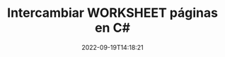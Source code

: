 ---
############################# Static ############################
layout: "auto-gen-merger"
date: 2022-09-19T14:18:21
draft: false
otherformats: 

############################# Head ############################
head_title: "Intercambiar e intercambiar WORKSHEET páginas en C#"
head_description: "Intercambiar e intercambiar posiciones de dos páginas dentro de un archivo WORKSHEET en C# utilizando la API de fusión de documentos."

############################# Header ############################
title: "Intercambiar WORKSHEET páginas en C#"
description: "Intercambie WORKSHEET páginas con unas pocas líneas de código .NET."
bg_image: "https://cms.admin.containerize.com/templates/aspose/App_Themes/V3/images/bg/header1.png"
bg_overlay: false
button:
    enable: true
    icon: "fas fa-arrow-down"
    label: "Descargue prueba gratis"
    link: "https://downloads.groupdocs.com/merger/net"

############################# SubMenu ############################
submenu:
    enable: true

    left:
        img_alt: "GroupDocs.Merger for .NET"
        image: "https://cms.admin.containerize.com/templates/groupdocs/images/product-logos/90x90-noborder/groupdocs-merger-net.png"
        product: "GroupDocs.Merger"
        platform: ".NET"

    middle:
        button:

            # button loop
            - link: "https://apireference.groupdocs.com/merger/net"
              text: "Referencia de la API"

            # button loop
            - link: "https://github.com/groupdocs-merger"
              text: "Ejemplos de código"

            # button loop
            - link: "https://products.groupdocs.app/merger/family"
              text: "demostraciones en vivo"

            # button loop
            - link: "https://purchase.groupdocs.com/pricing/merger/net"
              text: "Precios"

    right:
        link_download: "https://downloads.groupdocs.com/merger"
        link_learn: "https://docs.groupdocs.com/merger/net"
        link_buy: "https://purchase.groupdocs.com"

############################# About ############################
about:
    enable: true
    title: "Acerca de la API de GroupDocs.Merger for .NET"
    content: |
        [GroupDocs.Merger for .NET](/es/merger/net/) ofrece una solución simple para fusionar y dividir de forma segura entre una amplia gama de formatos de documentos, incluidos PDF, Microsoft Office (Word, Excel, PowerPoint , OneNote), OpenDocument, HTML, imágenes y muchos otros dentro de las aplicaciones de .NET. Al agregar solo unas pocas líneas del código, realice varias operaciones de documentos, como mover, eliminar, rotar, intercambiar, extraer o cambiar la orientación de las páginas dentro de los documentos. La API de combinación de documentos también admite la vista previa de páginas de documentos como una imagen para analizar la estructura, el formato y el contenido del documento en la página.
        
        La API de GroupDocs.Merger es una opción adecuada para soluciones corporativas que necesitan funciones de intercambio de páginas de archivos. Estas API son compatibles con todos los principales sistemas operativos y plataformas, incluido .NET Framework, .NET Standard, .NET Core, Mono.

############################# Steps ############################
steps:
    enable: true
    title_left: "Intercambiar WORKSHEET páginas de archivo en .NET"
    content_left: |
        [GroupDocs.Merger for .NET](/es/merger/net/) facilita a los desarrolladores de C# intercambiar páginas dentro de un archivo WORKSHEET mediante la implementación de unos sencillos pasos .
        
        * Inicialice **SwapOptions** para especificar números de página para intercambiar.
        * Cree una nueva instancia de **Merger** y pase la ruta del documento de origen como parámetro del constructor.
        * Llame a **SwapPages** y pase el objeto **SwapOptions**.
        * Llame a **Guardar** y especifique la ruta del archivo para guardar el documento resultante.

    title_right: "Requisitos del sistema"
    content_right: |
        Las API de GroupDocs.Merger for .NET son compatibles con todas las principales plataformas y sistemas operativos. Antes de ejecutar el código a continuación, asegúrese de tener instalados los siguientes requisitos previos en su sistema.

        * Sistemas operativos: Microsoft Windows, Linux, Mac OS
        * Entornos de desarrollo: Visual Studio, Xamarin, MonoDevelop
        * Marcos: .NET Framework, .NET Standard, .NET Core, Mono
        * Descarga la última versión de GroupDocs.Merger for .NET de [NuGet](https://www.nuget.org/packages/groupdocs.merger)
         
    code: |
     {{% merger/additional-styles %}}
     {{< merger/code-merger title="Cómo intercambiar páginas de archivos WORKSHEET usando el código de ejemplo C#">}}

        ```csharp    
        // Intercambiar WORKSHEET páginas de archivos usando GroupDocs.Merger API
        int pageNumber1 = 6;
        int pageNumber2 = 1;

        // Inicialice la clase SwapOptions para especificar números de página para intercambiar
        SwapOptions swapOptions = new SwapOptions(pageNumber2, pageNumber1);

        // Crear una instancia de Fusión con el documento de entrada WORKSHEET
        using (Merger merger = new Merger("input.worksheet"))
          {
            // Llame al método SwapPages y pásele el objeto SwapOptions
            merger.SwapPages(swapOptions);
    
            // Llame al método Guardar y pase la ruta de archivo deseada para guardar el documento de salida
            merger.Save("output.worksheet");
          }
        ```
     {{< /merger/code-merger >}}

############################# Demos ############################
demos:
    enable: true
    title: "Demostraciones en vivo: intercambie WORKSHEET páginas de archivos en línea"
    content: |
       Cambie las páginas de archivos WORKSHEET ahora mismo visitando el sitio web [GroupDocs.Merger Live Demos](https://products.groupdocs.app/splitter/swap-pages/worksheet).
       La demostración en vivo tiene los siguientes beneficios.
        
############################# About Formats ############################
about_formats:
    enable: true

############################# More Formats ############################
more_formats:
    enable: true
    title: "Intercambiar páginas de otros formatos de archivo"
    content: |
        .NET fusión de documentos y API dividida para formatos de archivo e imágenes. Cambie algunos de los formatos de archivo populares como se indica a continuación.

############################# Back to top ###############################
back_to_top:
    enable: true
---